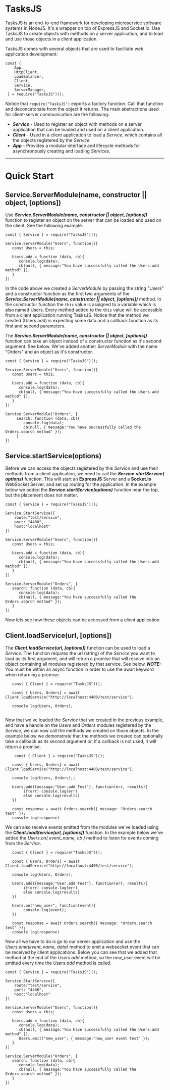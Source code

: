 # TasksJS

TasksJS is an end-to-end framework for developing microservice software systems in NodeJS. It's a wrapper on top of ExpressJS and Socket.io. Use TasksJS to create objects with methods on a server application, and to load and use those objects in a client application. 

TasksJS comes with several objects that are used to facilitate web application development: 
```
const { 
    App,
    HttpClient,
    LoadBalancer,
    Client,
    Service,
    ServerManager,
 } = require("TasksJS")();
```

Notice that ` require("TasksJS") ` exports a factory function. Call that function and deconcatonate from the object it returns. The main  abstractions used for client-server communication are the following:


- ***Service*** - Used to register an object with methods on a server application that can be loaded and used on a client application. 
- ***Client*** - Used in a client application to load a *Service*, which contains all the objects registered by the *Service*.
- ***App*** - Provides a modular interface and lifecycle methods for asynchronously creating and loading *Services*. 

---

# Quick Start
## Service.ServerModule(name, constructor || object, [options])

Use ***Service.ServerModule(name, constructor || object, [options])*** function to register an object on the server that can be loaded and used on the client. See the following example. 

```
const { Service } = require("TasksJS")();

Service.ServerModule("Users", function(){
   const Users = this;
   
   Users.add = function (data, cb){
      console.log(data);
      cb(null, { message:"You have successfully called the Users.add method" });
   }
})
```
In the code above we created a *ServerModule* by passing the string "Users" and a constructor function as the first two arguments of the ***Service.ServerModule(name, constructor || object, [options])*** method. In the constructor function the ` this ` value is assigned to a variable which is also named Users. Every method added to the ` this ` value will be accessible from a client application running TasksJS. Notice that the method we created (Users.add) is expecting some data and a callback function as its first and second parameters.

The  ***Service.ServerModule(name, constructor || object, [options])*** function can take an object instead of a constructor function as it's second argument. See below. We've added another *ServerModule* with the name "Orders" and an object as it's constructor.

```
const { Service } = require("TasksJS")();

Service.ServerModule("Users", function(){
   const Users = this;
   
   Users.add = function (data, cb){
      console.log(data);
      cb(null, { message:"You have successfully called the Users.add method" });
   }
})

Service.ServerModule("Orders", { 
     search: function (data, cb){
        console.log(data);
        cb(null, { message:"You have successfully called the Orders.search method" });
     }
})
```

## Service.startService(options)

Before we can access the objects registered by this *Service* and use their methods from a client application, we need to call the ***Service.startService( options)*** function. This will start an **ExpressJS** Server and a **Socket.io** WebSocket Server, and set up routing for the application. In the example below we added the ***Service.startService(options)*** function near the top, but the placement does not matter. 

```
const { Service } = require("TasksJS")();

Service.StartService({
    route:"test/service",
    port: "4400",
    host:"localhost"
})

Service.ServerModule("Users", function(){
   const Users = this;
   
   Users.add = function (data, cb){
      console.log(data);
      cb(null, { message:"You have successfully called the Users.add method" });
   }
})

Service.ServerModule("Orders", { 
   search: function (data, cb){
      console.log(data);
      cb(null, { message:"You have successfully called the Orders.search method" });
   }
})
```
Now lets see how these objects can be accessed from a client application.

## Client.loadService(url, [options])

The ***Client.loadService(url, [options])*** function can be used to load a *Service*. The function requires the url (string) of the *Service* you want to load as its first argument, and will return a promise that will resolve into an object containing all modules registered by that service. See below. ***NOTE:*** You must be within an async function in order to use the await keyword when returning a promise.
```
   const { Client } = require("TasksJS")();
   
   const { Users, Orders} = await Client.loadService("http://localhost:4400/test/service");
   
   console.log(Users, Orders);
   
```
Now that we've loaded the *Service* that we created in the previous example, and have a handle on the *Users* and *Orders* modules registered by the *Service*, we can now call the methods we created on those objects. In the example below we demonstrate that the methods we created can optionally take a callback as its second argument or, if a callback is not used, it will return a promise.

```
    const { Client } = require("TasksJS")();
   
   const { Users, Orders} = await Client.loadService("http://localhost:4400/test/service");
   
   console.log(Users, Orders);;
   
   Users.add({message:"User.add Test"}, function(err, results){
        if(err) console.log(err)
        else console.log(results)
   })
   
   const response = await Orders.search({ message: "Orders.search test" });
   console.log(response)
```
We can also receive events emitted from the modules we've loaded using the ***Client.loadService(url, [options])*** function. In the example below we've added the  *Users.on( event_name, cb )* method to listen for events coming from the *Service*.

```
   const { Client } = require("TasksJS")();
   
   const { Users, Orders} = await Client.loadService("http://localhost:4400/test/service");
   
   console.log(Users, Orders);
   
   Users.add({message:"User.add Test"}, function(err, results){
        if(err) console.log(err)
        else console.log(results)
   })
   
   Users.on("new_user", function(event){
        console.log(event);
   })
   
   const response = await Orders.search({ message: "Orders.search test" });
   console.log(response)
```
Now all we have to do is go to our server application and use the *Users.emit(event_name, data)* method to emit a websocket event that can be received by client applications. Below you can see that we added that method at the end of the *Users.add* method, so the *new_user* event will be emitted every time the *Users.add* method is called.
```
const { Service } = require("TasksJS")();

Service.StartService({
    route:"test/service",
    port: "4400",
    host:"localhost"
})

Service.ServerModule("Users", function(){
   const Users = this;
   
   Users.add = function (data, cb){
      console.log(data);
      cb(null, { message:"You have successfully called the Users.add method" });
      Users.emit("new_user", { message:"new_user event test" });
   }
})

Service.ServerModule("Orders", { 
   search: function (data, cb){
      console.log(data);
      cb(null, { message:"You have successfully called the Orders.search method" });
   }
})
```
